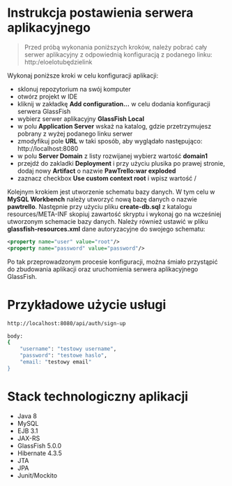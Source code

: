 # Instrukcja postawienia serwera aplikacyjnego

> Przed próbą wykonania poniższych kroków, należy pobrać cały serwer aplikacyjny
> z odpowiednią konfiguracją z podanego linku: 
> http:/eloelotubędzielink

Wykonaj poniższe kroki w celu konfiguracji aplikacji:
* sklonuj repozytorium na swój komputer
* otwórz projekt w IDE
* kliknij w zakładkę **Add configuration...** w celu dodania konfiguracji serwera GlassFish
* wybierz serwer aplikacyjny **GlassFish Local**
* w polu **Application Server** wskaż na katalog, gdzie przetrzymujesz pobrany z wyżej podanego linku serwer
* zmodyfikuj pole **URL** w taki sposób, aby wyglądało następująco: http://localhost:8080
* w polu **Server Domain** z listy rozwijanej wybierz wartość **domain1**
* przejdź do zakladki **Deployment** i przy użyciu plusika po prawej stronie, dodaj nowy **Artifact** o nazwie **PawTrello:war exploded**
* zaznacz checkbox **Use custom context root** i wpisz wartość /

Kolejnym krokiem jest utworzenie schematu bazy danych. W tym celu w **MySQL Workbench** należy utworzyć
nową bazę danych o nazwie **pawtrello**. Następnie przy użyciu pliku **create-db.sql** z katalogu resources/META-INF
skopiuj zawartość skryptu i wykonaj go na wcześniej utworzonym schemacie bazy danych.
Należy również ustawić w pliku **glassfish-resources.xml** dane autoryzacyjne do swojego schematu: 

```xml
<property name="user" value="root"/>
<property name="password" value="password"/>
```

Po tak przeprowadzonym procesie konfiguracji, można śmiało przystąpić do zbudowania aplikacji oraz uruchomienia serwera aplikacyjnego GlassFish.

# Przykładowe użycie usługi 
```sh
http://localhost:8080/api/auth/sign-up

body:
{
    "username": "testowy username",
    "password": "testowe haslo",
    "email: "testowy email"
}
```

# Stack technologiczny aplikacji
* Java 8
* MySQL 
* EJB 3.1
* JAX-RS 
* GlassFish 5.0.0
* Hibernate 4.3.5
* JTA
* JPA
* Junit/Mockito
